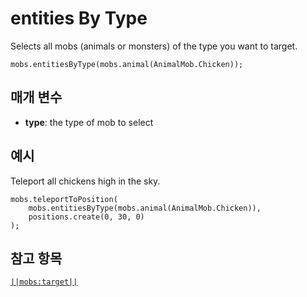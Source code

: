 # entities By Type

Selects all mobs (animals or monsters) of the type you want to target.

```sig
mobs.entitiesByType(mobs.animal(AnimalMob.Chicken));
```

## 매개 변수

* **type**: the type of mob to select

## 예시

Teleport all chickens high in the sky.

```blocks
mobs.teleportToPosition(
    mobs.entitiesByType(mobs.animal(AnimalMob.Chicken)),
    positions.create(0, 30, 0)
);
```

## 참고 항목

[`||mobs:target||`](reference/mobs/target)